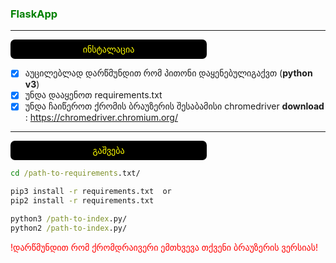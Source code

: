 
<style>
r { color: Red }
o { color: yellow;background:black;padding:7px;display:flex;justify-content:center;width:300px;border-radius:7px; }
g { color: Green }
</style>

### <g> FlaskApp

----
<o> ინსტალაცია

- [x] აუცილებლად დარწმუნდით რომ პითონი დაყენებულიგაქვთ
(**python v3**)
- [x] უნდა დააყენოთ requirements.txt
- [x] უნდა ჩაიწეროთ ქრომის ბრაუზერის შესაბამისი
chromedriver **download** :  https://chromedriver.chromium.org/
---
<o>გაშვება

```cmd
cd /path-to-requirements.txt/

pip3 install -r requirements.txt  or 
pip2 install -r requirements.txt  

python3 /path-to-index.py/
python2 /path-to-index.py/
```

 <r>!დარწმუნდით რომ ქრომდრაივერი ემთხვევა თქვენი ბრაუზერის ვერსიას!

